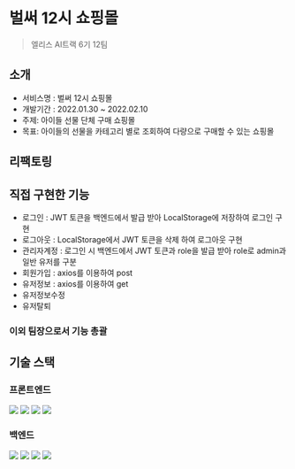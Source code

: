 # 벌써 12시 쇼핑몰
> 엘리스 AI트랙 6기 12팀

## 소개
- 서비스명 : 벌써 12시 쇼핑몰
- 개발기간 : 2022.01.30 ~ 2022.02.10
- 주제: 아이들 선물 단체 구매 쇼핑몰
- 목표: 아이들의 선물을 카테고리 별로 조회하여 다량으로 구매할 수 있는 쇼핑몰

## 리팩토링

## 직접 구현한 기능

- 로그인 : JWT 토큰을 백엔드에서 발급 받아 LocalStorage에 저장하여 로그인 구현
- 로그아웃 : LocalStorage에서 JWT 토큰을 삭제 하여 로그아웃 구현
- 관리자계정 : 로그인 시 백엔드에서 JWT 토큰과 role을 발급 받아 role로 admin과 일반 유저를 구분
- 회원가입 : axios를 이용하여 post
- 유저정보 : axios를 이용하여 get
- 유저정보수정
- 유저탈퇴

### 이외 팀장으로서 기능 총괄

## 기술 스택

### 프론트엔드
<div> 
  <img src="https://img.shields.io/badge/html5-E34F26?style=for-the-badge&logo=html5&logoColor=white"> 
  <img src="https://img.shields.io/badge/css-1572B6?style=for-the-badge&logo=css3&logoColor=white"> 
  <img src="https://img.shields.io/badge/javascript-F7DF1E?style=for-the-badge&logo=javascript&logoColor=black"> 
  <img src="https://img.shields.io/badge/react-61DAFB?style=for-the-badge&logo=react&logoColor=black"> 
</div>

### 백엔드
<div> 
  <img src="https://img.shields.io/badge/javascript-F7DF1E?style=for-the-badge&logo=javascript&logoColor=black">
  <img src="https://img.shields.io/badge/node.js-339933?style=for-the-badge&logo=Node.js&logoColor=white">
  <img src="https://img.shields.io/badge/express-000000?style=for-the-badge&logo=express&logoColor=white">
  <img src="https://img.shields.io/badge/mongoDB-47A248?style=for-the-badge&logo=MongoDB&logoColor=white">
</div>
